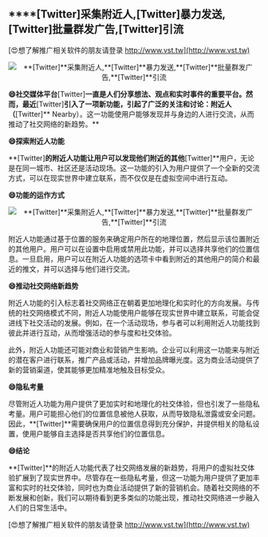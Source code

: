## ****[Twitter]**采集附近人,**[Twitter]**暴力发送,**[Twitter]**批量群发广告,**[Twitter]**引流**

[😍想了解推广相关软件的朋友请登录 http://www.vst.tw](http://www.vst.tw)

 <center><img src="https://vst.tw/MP4/tuiguang/png/1.png" alt="**[Twitter]**采集附近人,**[Twitter]**暴力发送,**[Twitter]**批量群发广告,**[Twitter]**引流"></center>

**😄社交媒体平台**[Twitter]**一直是人们分享想法、观点和实时事件的重要平台。然而，最近**[Twitter]**引入了一项新功能，引起了广泛的关注和讨论：附近人（**[Twitter]** Nearby）。这一功能使用户能够发现并与身边的人进行交流，从而推动了社交网络的新趋势。**

**😄探索附近人功能**

**[Twitter]**的附近人功能让用户可以发现他们附近的其他**[Twitter]**用户，无论是在同一城市、社区还是活动现场。这一功能的引入为用户提供了一个全新的交流方式，可以在现实世界中建立联系，而不仅仅是在虚拟空间中进行互动。

**😄功能的运作方式**

 <center><img src="https://vst.tw/MP4/tuiguang/png/6.png" alt="**[Twitter]**采集附近人,**[Twitter]**暴力发送,**[Twitter]**批量群发广告,**[Twitter]**引流"></center>

附近人功能通过基于位置的服务来确定用户所在的地理位置，然后显示该位置附近的其他用户。用户可以在设置中启用或禁用此功能，并可以选择共享他们的位置信息。一旦启用，用户可以在附近人功能的选项卡中看到附近的其他用户的简介和最近的推文，并可以选择与他们进行交流。

**😄推动社交网络新趋势**

附近人功能的引入标志着社交网络正在朝着更加地理化和实时化的方向发展。与传统的社交网络模式不同，附近人功能使用户能够在现实世界中建立联系，可能会促进线下社交活动的发展。例如，在一个活动现场，参与者可以利用附近人功能找到彼此并进行互动，从而增强活动的参与度和社交体验。

此外，附近人功能还可能对商业和营销产生影响。企业可以利用这一功能来与附近的潜在客户进行联系，推广产品或活动，并增加品牌曝光度。这为商业活动提供了新的营销渠道，使其能够更加精准地触及目标受众。

**😄隐私考量**

尽管附近人功能为用户提供了更加实时和地理化的社交体验，但也引发了一些隐私考量。用户可能担心他们的位置信息被他人获取，从而导致隐私泄露或安全问题。因此，**[Twitter]**需要确保用户的位置信息得到充分保护，并提供相关的隐私设置，使用户能够自主选择是否共享他们的位置信息。

**😄结论**

**[Twitter]**的附近人功能代表了社交网络发展的新趋势，将用户的虚拟社交体验扩展到了现实世界中。尽管存在一些隐私考量，但这一功能为用户提供了更加丰富和实时的社交体验，同时也为商业活动提供了新的营销机会。随着社交网络的不断发展和创新，我们可以期待看到更多类似的功能出现，推动社交网络进一步融入人们的日常生活中。

[😍想了解推广相关软件的朋友请登录 http://www.vst.tw](http://www.vst.tw)



